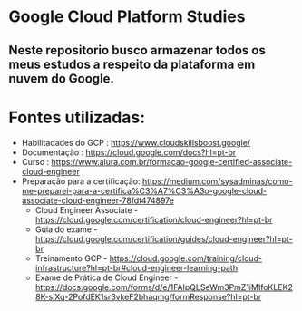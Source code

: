 # Google Cloud Platform Studies
Neste repositorio busco armazenar todos os meus estudos a respeito da plataforma em nuvem do Google.
-----
# Fontes utilizadas:
* Habilitadades do GCP : https://www.cloudskillsboost.google/
* Documentação : https://cloud.google.com/docs?hl=pt-br
* Curso : https://www.alura.com.br/formacao-google-certified-associate-cloud-engineer
* Preparação para a certificação: https://medium.com/sysadminas/como-me-preparei-para-a-certifica%C3%A7%C3%A3o-google-cloud-associate-cloud-engineer-78fdf474897e
  * Cloud Engineer Associate - https://cloud.google.com/certification/cloud-engineer?hl=pt-br
  * Guia do exame - https://cloud.google.com/certification/guides/cloud-engineer?hl=pt-br
  * Treinamento GCP - https://cloud.google.com/training/cloud-infrastructure?hl=pt-br#cloud-engineer-learning-path
  * Exame de Prática de Cloud Engineer - https://docs.google.com/forms/d/e/1FAIpQLSeWm3PmZ1iMIfoKLEK28K-siXq-2PofdEK1sr3vkeF2bhaqmg/formResponse?hl=pt-br

